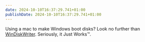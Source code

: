 ```yaml
---
date: 2024-10-10T16:37:29.741+01:00
publishDate: 2024-10-10T16:37:29.741+01:00
---
```


Using a mac to make Windows boot disks? Look no further than [WinDiskWriter](https://github.com/TechUnRestricted/WinDiskWriter). Seriously, it Just Works™.
